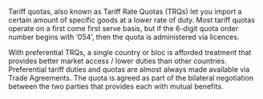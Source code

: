 Tariff quotas, also known as Tariff Rate Quotas (TRQs) let you import a certain amount of specific goods at a lower rate of duty. Most tariff quotas operate on a first come first serve basis, but if the 6-digit quota order number begins with ‘054’, then the quota is administered via licences.

With preferential TRQs, a single country or bloc is afforded treatment that provides better market access / lower duties than other countries. Preferential tariff duties and quotas are almost always made available via Trade Agreements. The quota is agreed as part of the bilateral negotiation between the two parties that provides each with mutual benefits.
